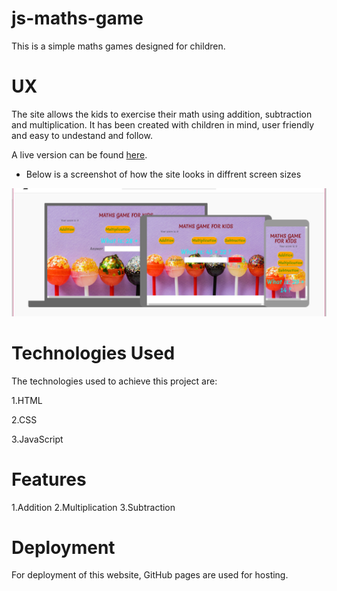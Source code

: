 # js-maths-game

 This is a simple maths games designed for children.
 
# UX

The site allows the kids to exercise their math using addition, subtraction and multiplication. It has been created with children in mind, user friendly and easy to undestand and follow.

A live version can be found [here](https://dollygt.github.io/js-maths-game/).

* Below is a screenshot of how the site looks in diffrent screen sizes

![alt text](https://github.com/DollyGt/js-maths-game/blob/master/images/screenshot1.png)

 
# Technologies Used

The technologies used to achieve this project are:

1.HTML

2.CSS

3.JavaScript

# Features

1.Addition
2.Multiplication
3.Subtraction



# Deployment

For deployment of this website, GitHub pages are used for hosting.
